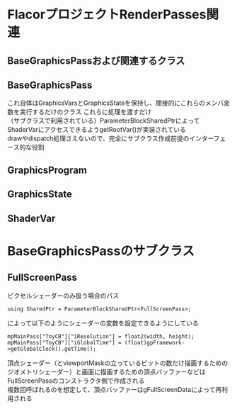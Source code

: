 # FlacorプロジェクトRenderPasses関連

## BaseGraphicsPassおよび関連するクラス

## BaseGraphicsPass
これ自体はGraphicsVarsとGraphicsStateを保持し、間接的にこれらのメンバ変数を実行するだけのクラス  これらに処理を渡すだけ  
（サブクラスで利用されている）ParameterBlockSharedPtrによってShaderVarにアクセスできるようgetRootVar()が実装されている  
drawやdispatch処理さえないので、完全にサブクラス作成前提のインターフェース的な役割  


## GraphicsProgram

## GraphicsState

## ShaderVar


# BaseGraphicsPassのサブクラス

## FullScreenPass
ピクセルシェーダーのみ扱う場合のパス  

    using SharedPtr = ParameterBlockSharedPtr<FullScreenPass>;
によって以下のようにシェーダーの変数を設定できるようにしている  

    mpMainPass["ToyCB"]["iResolution"] = float2(width, height);
    mpMainPass["ToyCB"]["iGlobalTime"] = (float)gpFramework->getGlobalClock().getTime();

頂点シェーダー（とviewportMaskの立っているビットの数だけ描画するためのジオメトリシェーダー）と画面に描画するための頂点バッファーなどはFullScreenPassのコンストラクタ側で作成される  
複数回呼ばれるのを想定して、頂点バッファーはgFullScreenDataによって再利用される  
<!--stackedit_data:
eyJoaXN0b3J5IjpbODg5MzM4OTI2LDIxOTQyOTExNCwxNjMyOT
I5MTIyLDMyODc2ODA2NSwxMzEwMDA0MDI4LDE5MzQxODM1ODEs
LTIwMDA2MzQ5MzEsMTY4Nzc5Njc5MiwtMjA5MTgwMjM2OV19
-->